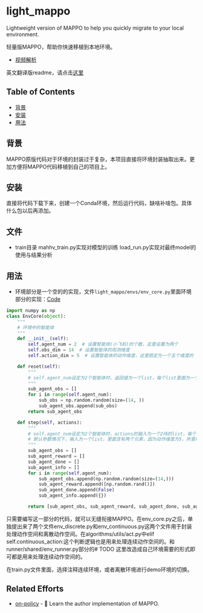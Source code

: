 # light_mappo

Lightweight version of MAPPO to help you quickly migrate to your local environment.

轻量版MAPPO，帮助你快速移植到本地环境。

- [视频解析](https://www.bilibili.com/video/BV1bd4y1L73N/?spm_id_from=333.999.0.0&vd_source=d8ab7686ea514acb6635faa5d2227d61)  

英文翻译版readme，请点击[这里](README.md)

## Table of Contents

- [背景](#背景)
- [安装](#安装)
- [用法](#用法)

## 背景

MAPPO原版代码对于环境的封装过于复杂，本项目直接将环境封装抽取出来。更加方便将MAPPO代码移植到自己的项目上。

## 安装

直接将代码下载下来，创建一个Conda环境，然后运行代码，缺啥补啥包。具体什么包以后再添加。

## 文件

- train目录
  mahhv_train.py实现对模型的训练
  load_run.py实现对最终model的使用与结果分析


## 用法

- 环境部分是一个空的的实现，文件`light_mappo/envs/env_core.py`里面环境部分的实现：[Code](https://github.com/tinyzqh/light_mappo/blob/main/envs/env_core.py)

```python
import numpy as np
class EnvCore(object):
    """
    # 环境中的智能体
    """
    def __init__(self):
        self.agent_num = 2  # 设置智能体(小飞机)的个数，这里设置为两个
        self.obs_dim = 14  # 设置智能体的观测维度
        self.action_dim = 5  # 设置智能体的动作维度，这里假定为一个五个维度的

    def reset(self):
        """
        # self.agent_num设定为2个智能体时，返回值为一个list，每个list里面为一个shape = (self.obs_dim, )的观测数据
        """
        sub_agent_obs = []
        for i in range(self.agent_num):
            sub_obs = np.random.random(size=(14, ))
            sub_agent_obs.append(sub_obs)
        return sub_agent_obs

    def step(self, actions):
        """
        # self.agent_num设定为2个智能体时，actions的输入为一个2纬的list，每个list里面为一个shape = (self.action_dim, )的动作数据
        # 默认参数情况下，输入为一个list，里面含有两个元素，因为动作维度为5，所里每个元素shape = (5, )
        """
        sub_agent_obs = []
        sub_agent_reward = []
        sub_agent_done = []
        sub_agent_info = []
        for i in range(self.agent_num):
            sub_agent_obs.append(np.random.random(size=(14,)))
            sub_agent_reward.append([np.random.rand()])
            sub_agent_done.append(False)
            sub_agent_info.append({})

        return [sub_agent_obs, sub_agent_reward, sub_agent_done, sub_agent_info]
```


只需要编写这一部分的代码，就可以无缝衔接MAPPO。在env_core.py之后，单独提出来了两个文件env_discrete.py和env_continuous.py这两个文件用于封装处理动作空间和离散动作空间。在algorithms/utils/act.py中elif self.continuous_action:这个判断逻辑也是用来处理连续动作空间的。和runner/shared/env_runner.py部分的# TODO 这里改造成自己环境需要的形式即可都是用来处理连续动作空间的。

在train.py文件里面，选择注释连续环境，或者离散环境进行demo环境的切换。

## Related Efforts

- [on-policy](https://github.com/marlbenchmark/on-policy) - 💌 Learn the author implementation of MAPPO.


